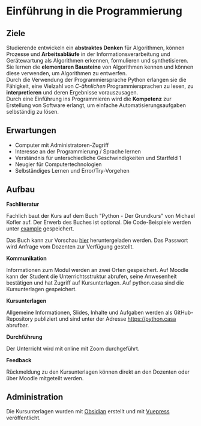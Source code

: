 # Einführung in die Programmierung

## Ziele

Studierende entwickeln ein **abstraktes Denken** für Algorithmen, können Prozesse und **Arbeitsabläufe** in der Informationsverarbeitung und Gerätewartung als Algorithmen erkennen, formulieren und synthetisieren.  
Sie lernen die **elementaren Bausteine** von Algorithmen kennen und können diese verwenden, um Algorithmen zu entwerfen.  
Durch die Verwendung der Programmiersprache Python erlangen sie die Fähigkeit, eine Vielzahl von *C-ähnlichen* Programmiersprachen zu lesen, zu
**interpretieren** und deren Ergebnisse vorauszusagen.  
Durch eine Einführung ins Programmieren wird die **Kompetenz** zur Erstellung von Software erlangt, um einfache Automatisierungsaufgaben selbständig zu lösen.

## Erwartungen

* Computer mit Administratoren-Zugriff
* Interesse an der Programmierung / Sprache lernen
* Verständnis für unterschiedliche Geschwindigkeiten und Startfeld 1
* Neugier für Computertechnologien
* Selbständiges Lernen und Error/Try-Vorgehen

## Aufbau

**Fachliteratur**

Fachlich baut der Kurs auf dem Buch "Python - Der Grundkurs" von Michael Kofler auf.  Der Erwerb des Buches ist optional. Die Code-Beispiele werden unter [example](example/readme.md) gespeichert.

Das Buch kann zur Vorschau [hier](https://janikv.cloud/s/x362ERYZp6kL3Gb) heruntergeladen werden. Das Passwort wird Anfrage vom Dozenten zur Verfügung gestellt.

**Kommunikation**

Informationen zum Modul werden an zwei Orten gespeichert. Auf Moodle kann der Student die Unterrichtsstruktur abrufen, seine Anwesenheit bestätigen und hat Zugriff auf Kursunterlagen. Auf python.casa sind die Kursunterlagen gespeichert.

**Kursunterlagen**

Allgemeine Informationen, Slides, Inhalte und Aufgaben werden als GitHub-Repository publiziert und sind unter der Adresse https://python.casa abrufbar.

**Durchführung**

Der Unterricht wird mit online mit Zoom durchgeführt.

**Feedback**

Rückmeldung zu den Kursunterlagen können direkt an den Dozenten oder über Moodle mitgeteilt werden.

## Administration

Die Kursunterlagen wurden mit [Obsidian]() erstellt und mit [Vuepress]() veröffentlicht.